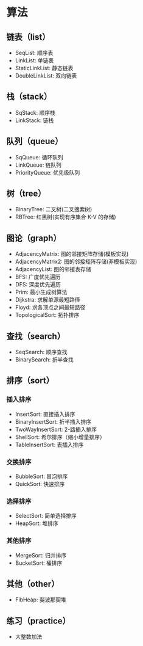 # 算法

## 链表（list）
* SeqList: 顺序表
* LinkList: 单链表
* StaticLinkList: 静态链表
* DoubleLinkList: 双向链表 

## 栈（stack）
* SqStack: 顺序栈
* LinkStack: 链栈

## 队列（queue）
* SqQueue: 循环队列
* LinkQueue: 链队列
* PriorityQueue: 优先级队列

## 树（tree）
* BinaryTree: 二叉树(二叉搜索树)
* RBTree: 红黑树(实现有序集合 K-V 的存储)

## 图论（graph）
* AdjacencyMatrix: 图的邻接矩阵存储(模板实现)
* AdjacencyMatrix2: 图的邻接矩阵存储(非模板实现)
* AdjacencyList: 图的邻接表存储
* BFS: 广度优先遍历
* DFS: 深度优先遍历
* Prim: 最小生成树算法
* Dijkstra: 求解单源最短路径
* Floyd: 求各顶点之间最短路径
* TopologicalSort: 拓扑排序

## 查找（search）
* SeqSearch: 顺序查找
* BinarySearch: 折半查找

## 排序（sort）
### 插入排序
* InsertSort: 直接插入排序
* BinaryInsertSort: 折半插入排序
* TwoWayInsertSort: 2-路插入排序
* ShellSort: 希尔排序（缩小增量排序）
* TableInsertSort: 表插入排序

### 交换排序
* BubbleSort: 冒泡排序
* QuickSort: 快速排序

### 选择排序
* SelectSort: 简单选择排序
* HeapSort: 堆排序

### 其他排序
* MergeSort: 归并排序
* BucketSort: 桶排序

## 其他（other）
* FibHeap: 斐波那契堆

## 练习（practice）
* 大整数加法